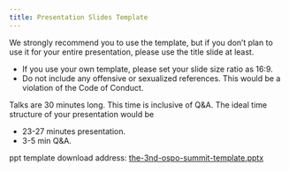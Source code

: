 ```yaml
---
title: Presentation Slides Template
---
```


We strongly recommend you to use the template, but if you don’t plan to use it for your entire presentation, please use the title slide at least.
* If you use your own template, please set your slide size ratio as 16:9.
* Do not include any offensive or sexualized references. This would be a violation of the Code of Conduct.

Talks are 30 minutes long. This time is inclusive of Q&A.
The ideal time structure of your presentation would be
* 23-27 minutes presentation.
* 3-5 min Q&A.

ppt template download address: [the-3nd-ospo-summit-template.pptx](the-3nd-ospo-summit-template.pptx)
